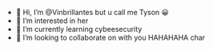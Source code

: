 - 👋 Hi, I’m @Vinbrillantes but u call me Tyson 😀
- 👀 I’m interested in her
- 🌱 I’m currently learning cybeesecurity 
- 💞️ I’m looking to collaborate on with you HAHAHAHA char 

<!---
Vinbrillantes/Vinbrillantes is a ✨ special ✨ repository because its `README.md` (this file) appears on your GitHub profile.
You can click the Preview link to take a look at your changes.
--->
